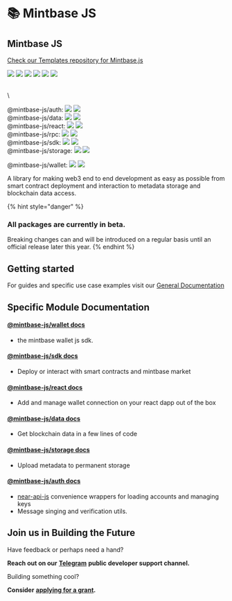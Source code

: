 # 📚 Mintbase JS

## Mintbase JS

[Check our Templates repository for Mintbase.js](https://github.com/Mintbase/templates)

![](https://img.shields.io/github/v/release/mintbase/mintbase-js) ![](https://img.shields.io/github/release-date/mintbase/mintbase-js) ![](https://img.shields.io/github/actions/workflow/status/mintbase/mintbase-js/branch-publish.yml) ![](https://img.shields.io/github/commit-activity/m/mintbase/mintbase-js) ![](https://img.shields.io/npm/l/@mintbase-js/react) [![](https://coveralls.io/repos/github/Mintbase/mintbase-js/badge.svg?branch=beta)](https://coveralls.io/github/Mintbase/mintbase-js?branch=beta)

\
\


@mintbase-js/auth:      ![](https://img.shields.io/npm/dw/@mintbase-js/auth) ![](https://img.shields.io/bundlephobia/min/@mintbase-js/auth)\
@mintbase-js/data:      ![](https://img.shields.io/npm/dw/@mintbase-js/data) ![](https://img.shields.io/bundlephobia/min/@mintbase-js/data)\
@mintbase-js/react:     ![](https://img.shields.io/npm/dw/@mintbase-js/react) ![](https://img.shields.io/bundlephobia/min/@mintbase-js/react)\
@mintbase-js/rpc:        ![](https://img.shields.io/npm/dw/@mintbase-js/rpc) ![](https://img.shields.io/bundlephobia/min/@mintbase-js/rpc)\
@mintbase-js/sdk:        ![](https://img.shields.io/npm/dw/@mintbase-js/sdk) ![](https://img.shields.io/bundlephobia/min/@mintbase-js/sdk)\
@mintbase-js/storage: ![](https://img.shields.io/npm/dw/@mintbase-js/storage) ![](https://img.shields.io/bundlephobia/min/@mintbase-js/storage)

@mintbase-js/wallet: ![](https://img.shields.io/npm/dw/@mintbase-js/wallet) ![](https://img.shields.io/bundlephobia/min/@mintbase-js/wallet)

A library for making web3 end to end development as easy as possible from smart contract deployment and interaction to metadata storage and blockchain data access.

{% hint style="danger" %}
### All packages are currently in beta.

Breaking changes can and will be introduced on a regular basis until an official release later this year.
{% endhint %}

## Getting started

For guides and specific use case examples visit our [General Documentation](https://docs.mintbase.xyz/dev/getting-started)

## Specific Module Documentation

#### [@mintbase-js/wallet docs](packages/wallet/)

* the mintbase wallet js sdk.

#### [@mintbase-js/sdk docs](packages/sdk/)

* Deploy or interact with smart contracts and mintbase market

#### [@mintbase-js/react docs](packages/react/)

* Add and manage wallet connection on your react dapp out of the box

#### [@mintbase-js/data docs](packages/data/)

* Get blockchain data in a few lines of code

#### [@mintbase-js/storage docs](packages/auth/)

* Upload metadata to permanent storage

#### [@mintbase-js/auth docs](packages/auth/)

* [near-api-js](https://github.com/near/near-api-js) convenience wrappers for loading accounts and managing keys
* Message singing and verification utils.

## Join us in Building the Future

Have feedback or perhaps need a hand?

**Reach out on our** [**Telegram**](https://t.me/mintdev) **public developer support channel.**

Building something cool?

**Consider** [**applying for a grant**](https://github.com/Mintbase/Grants-Program)**.**
